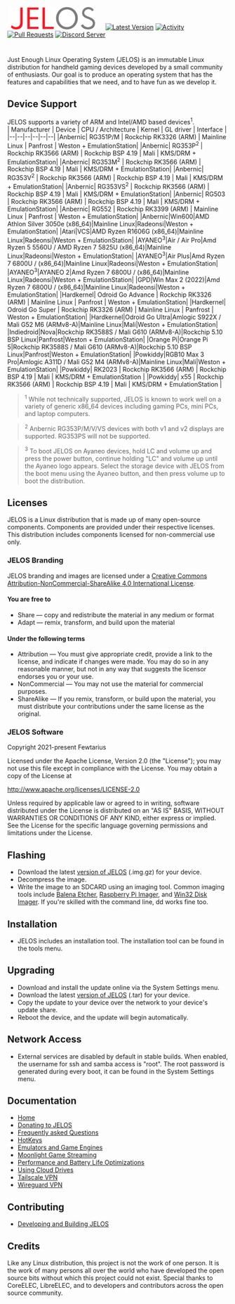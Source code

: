 &nbsp;&nbsp;<img src="https://raw.githubusercontent.com/JustEnoughLinuxOS/distribution/dev/distributions/JELOS/logos/jelos-logo.png" width=192>&nbsp;&nbsp;&nbsp;&nbsp;&nbsp;&nbsp;[![Latest Version](https://img.shields.io/github/release/JustEnoughLinuxOS/distribution.svg?color=5998FF&label=latest%20version&style=flat-square)](https://github.com/JustEnoughLinuxOS/distribution/releases/latest) [![Activity](https://img.shields.io/github/commit-activity/m/JustEnoughLinuxOS/distribution?color=5998FF&style=flat-square)](https://github.com/JustEnoughLinuxOS/distribution/commits) [![Pull Requests](https://img.shields.io/github/issues-pr-closed/JustEnoughLinuxOS/distribution?color=5998FF&style=flat-square)](https://github.com/JustEnoughLinuxOS/distribution/pulls) [![Discord Server](https://img.shields.io/discord/948029830325235753?color=5998FF&label=chat&style=flat-square)](https://discord.gg/seTxckZjJy)
#
Just Enough Linux Operating System (JELOS) is an immutable Linux distribution for handheld gaming devices developed by a small community of enthusiasts.  Our goal is to produce an operating system that has the features and capabilities that we need, and to have fun as we develop it.

## Device Support
JELOS supports a variety of ARM and Intel/AMD based devices<sup>1</sup>.  
| Manufacturer | Device | CPU / Architecture | Kernel | GL driver | Interface |
|--|--|--|--|--|--|
|Anbernic| RG351P/M | Rockchip RK3326 (ARM) | Mainline Linux | Panfrost | Weston + EmulationStation|
|Anbernic| RG353P<sup>2</sup> | Rockchip RK3566 (ARM) | Rockchip BSP 4.19 | Mali | KMS/DRM + EmulationStation|
|Anbernic| RG353M<sup>2</sup> | Rockchip RK3566 (ARM) | Rockchip BSP 4.19 | Mali | KMS/DRM + EmulationStation|
|Anbernic| RG353V<sup>2</sup> | Rockchip RK3566 (ARM) | Rockchip BSP 4.19 | Mali | KMS/DRM + EmulationStation|
|Anbernic| RG353VS<sup>2</sup> | Rockchip RK3566 (ARM) | Rockchip BSP 4.19 | Mali | KMS/DRM + EmulationStation|
|Anbernic| RG503 | Rockchip RK3566 (ARM) | Rockchip BSP 4.19 | Mali | KMS/DRM + EmulationStation|
|Anbernic| RG552 | Rockchip RK3399 (ARM) | Mainline Linux | Panfrost | Weston + EmulationStation|
|Anbernic|Win600|AMD Athlon Silver 3050e (x86_64)|Mainline Linux|Radeonsi|Weston + EmulationStation|
|Atari|VCS|AMD Ryzen R1606G (x86_64)|Mainline Linux|Radeonsi|Weston + EmulationStation|
|AYANEO<sup>3</sup>|Air / Air Pro|Amd Ryzen 5 5560U / AMD Ryzen 7 5825U (x86_64)|Mainline Linux|Radeonsi|Weston + EmulationStation|
|AYANEO<sup>3</sup>|Air Plus|Amd Ryzen 7 6800U / (x86_64)|Mainline Linux|Radeonsi|Weston + EmulationStation|
|AYANEO<sup>3</sup>|AYANEO 2|Amd Ryzen 7 6800U / (x86_64)|Mainline Linux|Radeonsi|Weston + EmulationStation|
|GPD|Win Max 2 (2022)|Amd Ryzen 7 6800U / (x86_64)|Mainline Linux|Radeonsi|Weston + EmulationStation|
|Hardkernel| Odroid Go Advance | Rockchip RK3326 (ARM) | Mainline Linux | Panfrost | Weston + EmulationStation|
|Hardkernel| Odroid Go Super | Rockchip RK3326 (ARM) | Mainline Linux | Panfrost | Weston + EmulationStation|
|Hardkernel|Odroid Go Ultra|Amlogic S922X / Mali G52 M6 (ARMv8-A)|Mainline Linux|Mali|Weston + EmulationStation|
|Indiedroid|Nova|Rockchip RK3588S / Mali G610 (ARMv8-A)|Rockchip 5.10 BSP Linux|Panfrost|Weston + EmulationStation|
|Orange Pi|Orange Pi 5|Rockchip RK3588S / Mali G610 (ARMv8-A)|Rockchip 5.10 BSP Linux|Panfrost|Weston + EmulationStation|
|Powkiddy|RGB10 Max 3 Pro|Amlogic A311D / Mali G52 M4 (ARMv8-A)|Mainline Linux|Mali|Weston + EmulationStation|
|Powkiddy| RK2023 | Rockchip RK3566 (ARM) | Rockchip BSP 4.19 | Mali | KMS/DRM + EmulationStation |
|Powkiddy| x55 | Rockchip RK3566 (ARM) | Rockchip BSP 4.19 | Mali | KMS/DRM + EmulationStation |

> <sup>1</sup> While not technically supported, JELOS is known to work well on a variety of generic x86_64 devices including gaming PCs, mini PCs, and laptop computers.

> <sup>2</sup> Anbernic RG353P/M/V/VS devices with both v1 and v2 displays are supported.  RG353PS will not be supported.

> <sup>3</sup> To boot JELOS on Ayaneo devices, hold LC and volume up and press the power button, continue holding "LC" and volume up until the Ayaneo logo appears.  Select the storage device with JELOS from the boot menu using the Ayaneo button, and then press volume up to boot the distribution.

## Licenses
JELOS is a Linux distribution that is made up of many open-source components.  Components are provided under their respective licenses.  This distribution includes components licensed for non-commercial use only.

### JELOS Branding
JELOS branding and images are licensed under a [Creative Commons Attribution-NonCommercial-ShareAlike 4.0 International License](https://creativecommons.org/licenses/by-nc-sa/4.0/).

#### You are free to
* Share — copy and redistribute the material in any medium or format
* Adapt — remix, transform, and build upon the material

#### Under the following terms
* Attribution — You must give appropriate credit, provide a link to the license, and indicate if changes were made. You may do so in any reasonable manner, but not in any way that suggests the licensor endorses you or your use.
* NonCommercial — You may not use the material for commercial purposes.
* ShareAlike — If you remix, transform, or build upon the material, you must distribute your contributions under the same license as the original.

### JELOS Software
Copyright 2021-present Fewtarius

Licensed under the Apache License, Version 2.0 (the "License");
you may not use this file except in compliance with the License.
You may obtain a copy of the License at

http://www.apache.org/licenses/LICENSE-2.0

Unless required by applicable law or agreed to in writing, software
distributed under the License is distributed on an "AS IS" BASIS,
WITHOUT WARRANTIES OR CONDITIONS OF ANY KIND, either express or implied.
See the License for the specific language governing permissions and
limitations under the License.

## Flashing
* Download the latest [version of JELOS](https://github.com/JustEnoughLinuxOS/distribution/releases) (.img.gz) for your device.
* Decompress the image.
* Write the image to an SDCARD using an imaging tool.  Common imaging tools include [Balena Etcher](https://www.balena.io/etcher/), [Raspberry Pi Imager](https://www.raspberrypi.com/software/), and [Win32 Disk Imager](https://sourceforge.net/projects/win32diskimager/).  If you're skilled with the command line, dd works fine too.

## Installation
* JELOS includes an installation tool.  The installation tool can be found in the tools menu.

## Upgrading
* Download and install the update online via the System Settings menu.
* Download the latest [version of JELOS](https://github.com/JustEnoughLinuxOS/distribution/releases) (.tar) for your device.
* Copy the update to your device over the network to your device's update share.
* Reboot the device, and the update will begin automatically.

## Network Access
* External services are disabled by default in stable builds.  When enabled, the username for ssh and samba access is "root".  The root password is generated during every boot, it can be found in the System Settings menu.

## Documentation
* [Home](https://github.com/JustEnoughLinuxOS/distribution/wiki)
* [Donating to JELOS](https://github.com/JustEnoughLinuxOS/distribution/wiki/Donating-to-JELOS)
* [Frequently asked Questions](https://github.com/JustEnoughLinuxOS/distribution/wiki/Frequently-Asked-Questions)
* [HotKeys](https://github.com/JustEnoughLinuxOS/distribution/wiki/Hotkeys)
* [Emulators and Game Engines](https://github.com/JustEnoughLinuxOS/distribution/wiki/JELOS-emulators-and-game-engines)
* [Moonlight Game Streaming](https://github.com/JustEnoughLinuxOS/distribution/wiki/Moonlight-Game-Streaming)
* [Performance and Battery Life Optimizations](https://github.com/JustEnoughLinuxOS/distribution/wiki/Performance-and-Battery-Life-Optimizations)
* [Using Cloud Drives](https://github.com/JustEnoughLinuxOS/distribution/wiki/Using-Cloud-Drives)
* [Tailscale VPN](https://github.com/JustEnoughLinuxOS/distribution/wiki/Tailscale-VPN)
* [Wireguard VPN](https://github.com/JustEnoughLinuxOS/distribution/wiki/WireGuard-VPN)

## Contributing
* [Developing and Building JELOS](https://github.com/JustEnoughLinuxOS/distribution/blob/dev/BUILDING.md)

## Credits
Like any Linux distribution, this project is not the work of one person.  It is the work of many persons all over the world who have developed the open source bits without which this project could not exist.  Special thanks to CoreELEC, LibreELEC, and to developers and contributors across the open source community.

